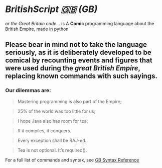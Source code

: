 # *BritishScript :gb: (GB)*
*or the Great Britain code...* is A **Comic** programming language about the British Empire, made in python

## Please bear in mind **not to take the language seriously**, as it is deliberately developed to be comical by recounting events and figures that were used during the *great British Empire*, replacing known commands with such sayings.

### Our dilemmas are:
> Mastering programming is also part of the Empire;

> 25% of the world was too little for us;

> I hope Java also has room for tea;

> If it compiles, it conquers.

> Every exception shall be RAJ-ed.

> Tea is not optional. It’s required().

For a full list of commands and syntax, see [GB Syntax Reference](SYNTAX.md)
